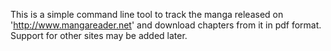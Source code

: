 This is a simple command line tool to track the manga released on 'http://www.mangareader.net' and download chapters from it in pdf format. Support for other sites may be added later.